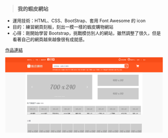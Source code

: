 > ### 我的蝦皮網站  

* 運用技術：HTML、CSS、BootStrap、套用 Font Awesome 的 icon
* 目的：練習網頁刻板，刻出一模一樣的蝦皮購物網站
* 心得：剛開始學習 Bootstrap，挑戰模仿別人的網站，雖然調整了很久，但是看著自己的網頁越來越像很有成就感。

[作品連結](https://papersblog.azurewebsites.net/MyShopee/)

![Foo](https://raw.githubusercontent.com/paperhuang/BuildSchool-Front-End/master/Pictures/MyShopee.png "我的蝦皮網站")
